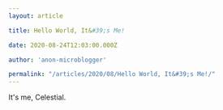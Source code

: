 ```yaml
---
layout: article

title: Hello World, It&#39;s Me!

date: 2020-08-24T12:03:00.000Z

author: 'anon-microblogger'

permalink: "/articles/2020/08/Hello World, It&#39;s Me!/"
---
```


It's me, Celestial.

